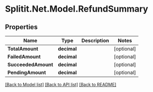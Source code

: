# Splitit.Net.Model.RefundSummary

## Properties

Name | Type | Description | Notes
------------ | ------------- | ------------- | -------------
**TotalAmount** | **decimal** |  | [optional] 
**FailedAmount** | **decimal** |  | [optional] 
**SucceededAmount** | **decimal** |  | [optional] 
**PendingAmount** | **decimal** |  | [optional] 

[[Back to Model list]](../README.md#documentation-for-models) [[Back to API list]](../README.md#documentation-for-api-endpoints) [[Back to README]](../README.md)

